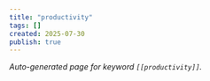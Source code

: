 ```yaml
---
title: "productivity"
tags: []
created: 2025-07-30
publish: true
---
```


_Auto-generated page for keyword `[[productivity]]`._
